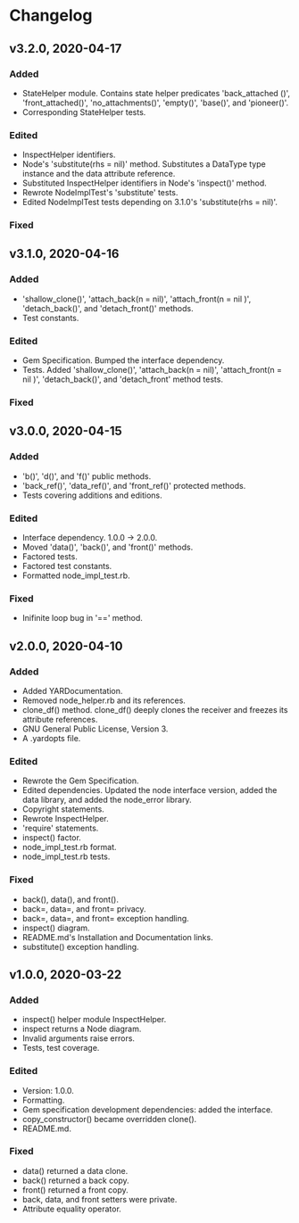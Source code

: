 # Changelog

## v3.2.0, 2020-04-17

### Added

- StateHelper module. Contains state helper predicates 'back_attached
()', 'front_attached()', 'no_attachments()', 'empty()', 'base()', and
 'pioneer()'.
- Corresponding StateHelper tests.

### Edited

- InspectHelper identifiers.
- Node's 'substitute(rhs = nil)' method. Substitutes a DataType type instance
 and the data attribute reference.
- Substituted InspectHelper identifiers in Node's 'inspect()' method.
- Rewrote NodeImplTest's 'substitute' tests.
- Edited NodeImplTest tests depending on 3.1.0's 'substitute(rhs = nil)'.

### Fixed

## v3.1.0, 2020-04-16

### Added

- 'shallow_clone()', 'attach_back(n = nil)', 'attach_front(n = nil
)', 'detach_back()', and 'detach_front()' methods.
- Test constants.

### Edited

- Gem Specification. Bumped the interface dependency.
- Tests. Added 'shallow_clone()', 'attach_back(n = nil)', 'attach_front(n = nil
)', 'detach_back()', and 'detach_front' method tests.

### Fixed

## v3.0.0, 2020-04-15

### Added

- 'b()', 'd()', and 'f()' public methods.
- 'back_ref()', 'data_ref()', and 'front_ref()' protected methods.
- Tests covering additions and editions.

### Edited

- Interface dependency. 1.0.0 -> 2.0.0.
- Moved 'data()', 'back()', and 'front()' methods.
- Factored tests.
- Factored test constants.
- Formatted node_impl_test.rb.

### Fixed

- Inifinite loop bug in '==' method.

## v2.0.0, 2020-04-10

### Added

- Added YARDocumentation.
- Removed node_helper.rb and its references.
- clone_df() method. clone_df() deeply clones the receiver and freezes its
 attribute references.
- GNU General Public License, Version 3.
- A .yardopts file.

### Edited

- Rewrote the Gem Specification.
- Edited dependencies. Updated the node interface version, added the data
 library, and added the node_error library.
- Copyright statements.
- Rewrote InspectHelper.
- 'require' statements.
- inspect() factor.
- node_impl_test.rb format.
- node_impl_test.rb tests.

### Fixed

- back(), data(), and front().
- back=, data=, and front= privacy.
- back=, data=, and front= exception handling.
- inspect() diagram.
- README.md's Installation and Documentation links.
- substitute() exception handling. 

## v1.0.0, 2020-03-22

### Added

- inspect() helper module InspectHelper.
- inspect returns a Node diagram.
- Invalid arguments raise errors.
- Tests, test coverage. 

### Edited

- Version: 1.0.0.
- Formatting.
- Gem specification development dependencies: added the interface.
- copy_constructor() became overridden clone().
- README.md.

### Fixed

- data() returned a data clone.
- back() returned a back copy.
- front() returned a front copy.
- back, data, and front setters were private.
- Attribute equality operator.
